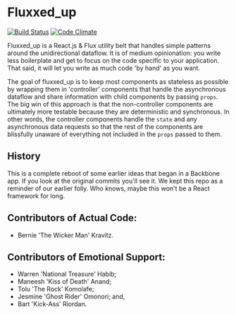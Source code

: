 Fluxxed_up
===========

[![Build Status](https://travis-ci.org/BJK/fluxxed_up.svg?branch=master)](https://travis-ci.org/BJK/fluxxed_up)
[![Code Climate](https://codeclimate.com/github/BJK/fluxxed_up/badges/gpa.svg)](https://codeclimate.com/github/BJK/fluxxed_up)

Fluxxed_up is a React.js & Flux utility belt that handles simple patterns around the unidirectional dataflow. It is of medium opinionation: you write less boilerplate and get to focus on the code specific to your application. That said, it will let you write as much code 'by hand' as you want.

The goal of fluxxed_up is to keep most components as stateless as possible by wrapping them in 'controller' components that handle the asynchronous dataflow and share information with child components by passing `props`. The big win of this approach is that the non-controller components are ultimately more testable because they are deterministic and synchronous. In other words, the controller components handle the `state` and any asynchronous data requests so that the rest of the components are blissfully unaware of everything not included in the `props` passed to them.

## History
This is a complete reboot of some earlier ideas that began in a Backbone app. If you look at the original commits you'll see it. We kept this repo as a reminder of our earlier folly. Who knows, maybe this won't be a React framework for long.

## Contributors of Actual Code:
* Bernie 'The Wicker Man' Kravitz.

## Contributors of Emotional Support:
* Warren 'National Treasure' Habib;
* Maneesh 'Kiss of Death' Anand;
* Tolu 'The Rock' Komolafe;
* Jesmine 'Ghost Rider' Omonori; and,
* Bart 'Kick-Ass' Riordan.

